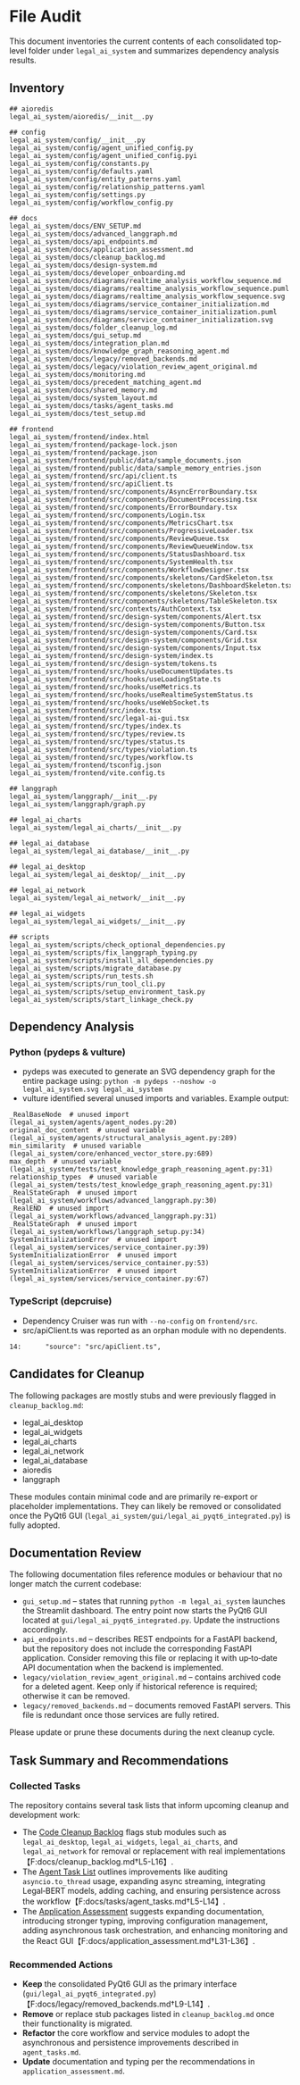 # File Audit

This document inventories the current contents of each consolidated top-level folder under `legal_ai_system` and summarizes dependency analysis results.

## Inventory
```
## aioredis
legal_ai_system/aioredis/__init__.py

## config
legal_ai_system/config/__init__.py
legal_ai_system/config/agent_unified_config.py
legal_ai_system/config/agent_unified_config.pyi
legal_ai_system/config/constants.py
legal_ai_system/config/defaults.yaml
legal_ai_system/config/entity_patterns.yaml
legal_ai_system/config/relationship_patterns.yaml
legal_ai_system/config/settings.py
legal_ai_system/config/workflow_config.py

## docs
legal_ai_system/docs/ENV_SETUP.md
legal_ai_system/docs/advanced_langgraph.md
legal_ai_system/docs/api_endpoints.md
legal_ai_system/docs/application_assessment.md
legal_ai_system/docs/cleanup_backlog.md
legal_ai_system/docs/design-system.md
legal_ai_system/docs/developer_onboarding.md
legal_ai_system/docs/diagrams/realtime_analysis_workflow_sequence.md
legal_ai_system/docs/diagrams/realtime_analysis_workflow_sequence.puml
legal_ai_system/docs/diagrams/realtime_analysis_workflow_sequence.svg
legal_ai_system/docs/diagrams/service_container_initialization.md
legal_ai_system/docs/diagrams/service_container_initialization.puml
legal_ai_system/docs/diagrams/service_container_initialization.svg
legal_ai_system/docs/folder_cleanup_log.md
legal_ai_system/docs/gui_setup.md
legal_ai_system/docs/integration_plan.md
legal_ai_system/docs/knowledge_graph_reasoning_agent.md
legal_ai_system/docs/legacy/removed_backends.md
legal_ai_system/docs/legacy/violation_review_agent_original.md
legal_ai_system/docs/monitoring.md
legal_ai_system/docs/precedent_matching_agent.md
legal_ai_system/docs/shared_memory.md
legal_ai_system/docs/system_layout.md
legal_ai_system/docs/tasks/agent_tasks.md
legal_ai_system/docs/test_setup.md

## frontend
legal_ai_system/frontend/index.html
legal_ai_system/frontend/package-lock.json
legal_ai_system/frontend/package.json
legal_ai_system/frontend/public/data/sample_documents.json
legal_ai_system/frontend/public/data/sample_memory_entries.json
legal_ai_system/frontend/src/api/client.ts
legal_ai_system/frontend/src/apiClient.ts
legal_ai_system/frontend/src/components/AsyncErrorBoundary.tsx
legal_ai_system/frontend/src/components/DocumentProcessing.tsx
legal_ai_system/frontend/src/components/ErrorBoundary.tsx
legal_ai_system/frontend/src/components/Login.tsx
legal_ai_system/frontend/src/components/MetricsChart.tsx
legal_ai_system/frontend/src/components/ProgressiveLoader.tsx
legal_ai_system/frontend/src/components/ReviewQueue.tsx
legal_ai_system/frontend/src/components/ReviewQueueWindow.tsx
legal_ai_system/frontend/src/components/StatusDashboard.tsx
legal_ai_system/frontend/src/components/SystemHealth.tsx
legal_ai_system/frontend/src/components/WorkflowDesigner.tsx
legal_ai_system/frontend/src/components/skeletons/CardSkeleton.tsx
legal_ai_system/frontend/src/components/skeletons/DashboardSkeleton.tsx
legal_ai_system/frontend/src/components/skeletons/Skeleton.tsx
legal_ai_system/frontend/src/components/skeletons/TableSkeleton.tsx
legal_ai_system/frontend/src/contexts/AuthContext.tsx
legal_ai_system/frontend/src/design-system/components/Alert.tsx
legal_ai_system/frontend/src/design-system/components/Button.tsx
legal_ai_system/frontend/src/design-system/components/Card.tsx
legal_ai_system/frontend/src/design-system/components/Grid.tsx
legal_ai_system/frontend/src/design-system/components/Input.tsx
legal_ai_system/frontend/src/design-system/index.ts
legal_ai_system/frontend/src/design-system/tokens.ts
legal_ai_system/frontend/src/hooks/useDocumentUpdates.ts
legal_ai_system/frontend/src/hooks/useLoadingState.ts
legal_ai_system/frontend/src/hooks/useMetrics.ts
legal_ai_system/frontend/src/hooks/useRealtimeSystemStatus.ts
legal_ai_system/frontend/src/hooks/useWebSocket.ts
legal_ai_system/frontend/src/index.tsx
legal_ai_system/frontend/src/legal-ai-gui.tsx
legal_ai_system/frontend/src/types/index.ts
legal_ai_system/frontend/src/types/review.ts
legal_ai_system/frontend/src/types/status.ts
legal_ai_system/frontend/src/types/violation.ts
legal_ai_system/frontend/src/types/workflow.ts
legal_ai_system/frontend/tsconfig.json
legal_ai_system/frontend/vite.config.ts

## langgraph
legal_ai_system/langgraph/__init__.py
legal_ai_system/langgraph/graph.py

## legal_ai_charts
legal_ai_system/legal_ai_charts/__init__.py

## legal_ai_database
legal_ai_system/legal_ai_database/__init__.py

## legal_ai_desktop
legal_ai_system/legal_ai_desktop/__init__.py

## legal_ai_network
legal_ai_system/legal_ai_network/__init__.py

## legal_ai_widgets
legal_ai_system/legal_ai_widgets/__init__.py

## scripts
legal_ai_system/scripts/check_optional_dependencies.py
legal_ai_system/scripts/fix_langgraph_typing.py
legal_ai_system/scripts/install_all_dependencies.py
legal_ai_system/scripts/migrate_database.py
legal_ai_system/scripts/run_tests.sh
legal_ai_system/scripts/run_tool_cli.py
legal_ai_system/scripts/setup_environment_task.py
legal_ai_system/scripts/start_linkage_check.py

```

## Dependency Analysis

### Python (pydeps & vulture)

- pydeps was executed to generate an SVG dependency graph for the entire package using:
  `python -m pydeps --noshow -o legal_ai_system.svg legal_ai_system`
- vulture identified several unused imports and variables. Example output:
```
_RealBaseNode  # unused import (legal_ai_system/agents/agent_nodes.py:20)
original_doc_content  # unused variable (legal_ai_system/agents/structural_analysis_agent.py:289)
min_similarity  # unused variable (legal_ai_system/core/enhanced_vector_store.py:689)
max_depth  # unused variable (legal_ai_system/tests/test_knowledge_graph_reasoning_agent.py:31)
relationship_types  # unused variable (legal_ai_system/tests/test_knowledge_graph_reasoning_agent.py:31)
_RealStateGraph  # unused import (legal_ai_system/workflows/advanced_langgraph.py:30)
_RealEND  # unused import (legal_ai_system/workflows/advanced_langgraph.py:31)
_RealStateGraph  # unused import (legal_ai_system/workflows/langgraph_setup.py:34)
SystemInitializationError  # unused import (legal_ai_system/services/service_container.py:39)
SystemInitializationError  # unused import (legal_ai_system/services/service_container.py:53)
SystemInitializationError  # unused import (legal_ai_system/services/service_container.py:67)
```

### TypeScript (depcruise)

- Dependency Cruiser was run with `--no-config` on `frontend/src`.
- src/apiClient.ts was reported as an orphan module with no dependents.
```
14:      "source": "src/apiClient.ts",
```

## Candidates for Cleanup

The following packages are mostly stubs and were previously flagged in `cleanup_backlog.md`:

- legal_ai_desktop
- legal_ai_widgets
- legal_ai_charts
- legal_ai_network
- legal_ai_database
- aioredis
- langgraph

These modules contain minimal code and are primarily re-export or placeholder implementations. They can likely be removed or consolidated once the PyQt6 GUI (`legal_ai_system/gui/legal_ai_pyqt6_integrated.py`) is fully adopted.

## Documentation Review

The following documentation files reference modules or behaviour that no longer
match the current codebase:

- `gui_setup.md` – states that running `python -m legal_ai_system` launches the
  Streamlit dashboard. The entry point now starts the PyQt6 GUI located at
  `gui/legal_ai_pyqt6_integrated.py`. Update the instructions accordingly.
- `api_endpoints.md` – describes REST endpoints for a FastAPI backend, but the
  repository does not include the corresponding FastAPI application. Consider
  removing this file or replacing it with up‑to‑date API documentation when the
  backend is implemented.
- `legacy/violation_review_agent_original.md` – contains archived code for a
  deleted agent. Keep only if historical reference is required; otherwise it can
  be removed.
- `legacy/removed_backends.md` – documents removed FastAPI servers. This file is
  redundant once those services are fully retired.

Please update or prune these documents during the next cleanup cycle.

## Task Summary and Recommendations

### Collected Tasks

The repository contains several task lists that inform upcoming cleanup and
development work:

- The [Code Cleanup Backlog](cleanup_backlog.md) flags stub modules such as
  `legal_ai_desktop`, `legal_ai_widgets`, `legal_ai_charts`, and
  `legal_ai_network` for removal or replacement with real implementations【F:docs/cleanup_backlog.md†L5-L16】.
- The [Agent Task List](tasks/agent_tasks.md) outlines improvements like
  auditing `asyncio.to_thread` usage, expanding async streaming, integrating
  Legal‑BERT models, adding caching, and ensuring persistence across the
  workflow【F:docs/tasks/agent_tasks.md†L5-L14】.
- The [Application Assessment](application_assessment.md) suggests expanding
  documentation, introducing stronger typing, improving configuration
  management, adding asynchronous task orchestration, and enhancing
  monitoring and the React GUI【F:docs/application_assessment.md†L31-L36】.

### Recommended Actions

- **Keep** the consolidated PyQt6 GUI as the primary interface
  (`gui/legal_ai_pyqt6_integrated.py`)【F:docs/legacy/removed_backends.md†L9-L14】.
- **Remove** or replace stub packages listed in `cleanup_backlog.md` once their
  functionality is migrated.
- **Refactor** the core workflow and service modules to adopt the asynchronous
  and persistence improvements described in `agent_tasks.md`.
- **Update** documentation and typing per the recommendations in
  `application_assessment.md`.
